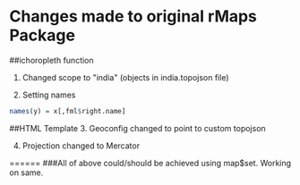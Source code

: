 # Changes made to original rMaps Package

##ichoropleth function

1. Changed scope to "india" (objects in india.topojson file)

2. Setting names 
```R
names(y) = x[,fml$right.name]
```

##HTML Template
3. Geoconfig changed to point to custom topojson

4. Projection changed to Mercator


======
###All of above could/should be achieved using map$set. Working on same.
